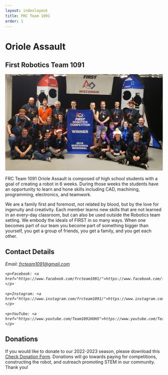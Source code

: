 ```yaml
---
layout: indexlayout
title: FRC Team 1091
order: 1
---
```


# Oriole Assault
## First Robotics Team 1091

<div class="container-fluid px-0">
    <div class="row">
        <div class="col-12">
            <img src="/images/winning_wisconsin_regional_2019.jpg" alt="Our team after winning the 2019 Wisconsin Regional" class="img-fluid  w-100" />
        </div>
    </div>
</div>

FRC Team 1091 Oriole Assault is composed of high school students with a goal of creating a robot in 6 weeks.  During
those weeks the students have an opportunity to learn and hone skills including CAD, machining, programming, electronics,
and teamwork.

We are a family first and foremost, not related by blood, but by the love for ingenuity and creativity. 
Each member learns new skills that are not learned in an every-day classroom, but can also be used outside the Robotics team setting. 
We embody the ideals of FIRST in so many ways. 
When one becomes part of our team you become part of something bigger than yourself, you get a group of friends, you get a family, and you get each other.

## Contact Details

<address>
    <p>Email: <a href="mailto:frcteam1091@gmail.com">frcteam1091@gmail.com</a></p>

    <p>Facebook: <a href="https://www.facebook.com/frcteam1091/">https://www.facebook.com/frcteam1091</a></p>

    <p>Instagram: <a href="https://www.instagram.com/frcteam1091/">https://www.instagram.com/frcteam1091</a></p>

    <p>YouTube: <a href="https://www.youtube.com/Team1091HUHS">https://www.youtube.com/Team1091HUHS</a></p>

</address>


## Donations

If you would like to donate to our 2022-2023 season, please download this [Check Donation Form](/files/Donation_Form.pdf). 
Donations will go towards paying for competitions, constructing the robot, and outreach promoting STEM in our community. 
Thank you!
